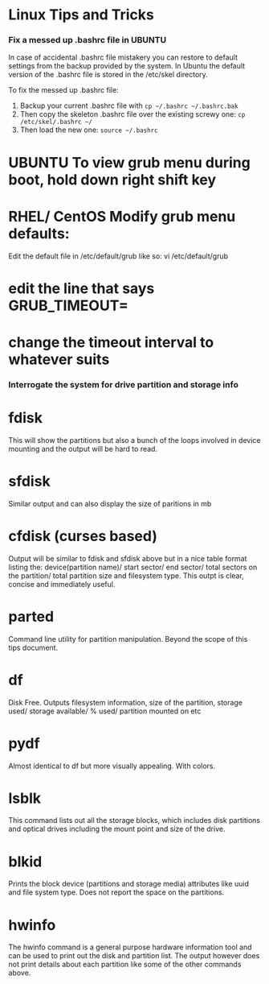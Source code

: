# Linux Tips and Tricks


### Fix a messed up .bashrc file in UBUNTU
In case of accidental .bashrc file mistakery you can restore to default settings from the backup provided by the system.
In Ubuntu the default version of the .bashrc file is stored in the /etc/skel directory.

To fix the messed up .bashrc file:

1. Backup your current .bashrc file with 
```cp ~/.bashrc ~/.bashrc.bak```
2. Then copy the skeleton .bashrc file over the existing screwy one:
  ```cp /etc/skel/.bashrc ~/```
3. Then load the new one:
  ```source ~/.bashrc```
  
# UBUNTU To view grub menu during boot, hold down right shift key

# RHEL/ CentOS Modify grub menu defaults:
Edit the default file in /etc/default/grub like so:
vi /etc/default/grub
# edit the line that says GRUB_TIMEOUT=
# change the timeout interval to whatever suits



### Interrogate the system for drive partition and storage info
# fdisk
This will show the partitions but also a bunch of the loops involved in device mounting and the output will be hard to read.

# sfdisk
Similar output and can also display the size of paritions in mb

# cfdisk (curses based)
Output will be similar to fdisk and sfdisk above but in a nice table format listing the: device(partition name)/ start sector/ end sector/ total sectors on the partition/ total partition size and filesystem type.
This outpt is clear, concise and immediately useful.

# parted
Command line utility for partition manipulation. Beyond the scope of this tips document.

# df
Disk Free. Outputs filesystem information, size of the partition, storage used/ storage available/ % used/ partition mounted on etc

# pydf
Almost identical to df but more visually appealing. With colors.

# lsblk
This command lists out all the storage blocks, which includes disk partitions and optical drives including the mount point and size of the drive.

# blkid
Prints the block device (partitions and storage media) attributes like uuid and file system type. Does not report the space on the partitions.

# hwinfo 
The hwinfo command is a general purpose hardware information tool and can be used to print out the disk and partition list. The output however does not print details about each partition like some of the other commands above.

